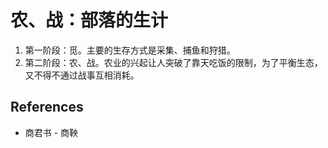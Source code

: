 # 农、战：部落的生计

1. 第一阶段：觅。主要的生存方式是采集、捕鱼和狩猎。
2. 第二阶段：农、战。农业的兴起让人突破了靠天吃饭的限制，为了平衡生态，又不得不通过战事互相消耗。

## References

- 商君书 - 商鞅
